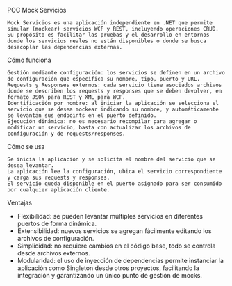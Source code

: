 POC Mock Servicios

    Mock Servicios es una aplicación independiente en .NET que permite simular (mockear) servicios WCF y REST, incluyendo operaciones CRUD. Su propósito es facilitar las pruebas y el desarrollo en entornos donde los servicios reales no están disponibles o donde se busca        desacoplar las dependencias externas.

Cómo funciona
    
    Gestión mediante configuración: los servicios se definen en un archivo de configuración que especifica su nombre, tipo, puerto y URL.
    Requests y Responses externos: cada servicio tiene asociados archivos donde se describen los requests y responses que se deben devolver, en formato JSON para REST y XML para WCF.
    Identificación por nombre: al iniciar la aplicación se selecciona el servicio que se desea mockear indicando su nombre, y automáticamente se levantan sus endpoints en el puerto definido.
    Ejecución dinámica: no es necesario recompilar para agregar o modificar un servicio, basta con actualizar los archivos de configuración y de requests/responses.

Cómo se usa

    Se inicia la aplicación y se solicita el nombre del servicio que se desea levantar.
    La aplicación lee la configuración, ubica el servicio correspondiente y carga sus requests y responses.
    El servicio queda disponible en el puerto asignado para ser consumido por cualquier aplicación cliente.

Ventajas

- Flexibilidad: se pueden levantar múltiples servicios en diferentes puertos de forma dinámica.
- Extensibilidad: nuevos servicios se agregan fácilmente editando los archivos de configuración.
- Simplicidad: no requiere cambios en el código base, todo se controla desde archivos externos.
- Modularidad: el uso de inyección de dependencias permite instanciar la aplicación como Singleton desde otros proyectos, facilitando la integración y garantizando un único punto de gestión de mocks.
